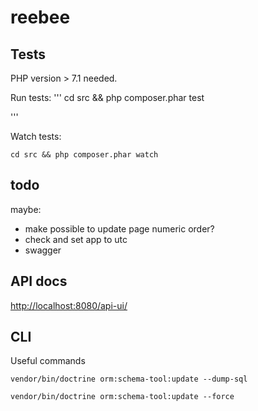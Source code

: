 # reebee

## Tests

PHP version > 7.1 needed. 

Run tests:
'''
cd src && php composer.phar test

'''

Watch tests:
```
cd src && php composer.phar watch
```

## todo

maybe:
- make possible to update page numeric order?
- check and set app to utc
- swagger

## API docs
[http://localhost:8080/api-ui/](http://localhost:8080/api-ui/)

## CLI

Useful commands
```
vendor/bin/doctrine orm:schema-tool:update --dump-sql
```
```
vendor/bin/doctrine orm:schema-tool:update --force
```